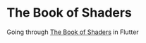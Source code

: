 # The Book of Shaders

Going through [The Book of Shaders](https://thebookofshaders.com/00/) in Flutter
